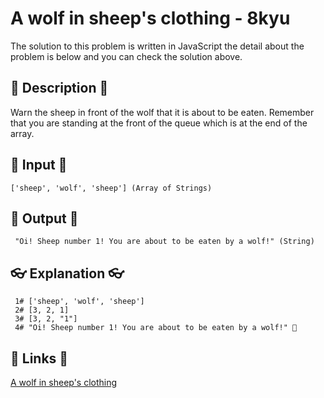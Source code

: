 # A wolf in sheep's clothing - 8kyu

The solution to this problem is written in JavaScript the detail about the problem is below and you can check the solution above.

## 💬 Description 💬

Warn the sheep in front of the wolf that it is about to be eaten. Remember that you are standing at the front of the queue which is at the end of the array.

## 🥚 Input 🥚

```
['sheep', 'wolf', 'sheep'] (Array of Strings)
```

## 🐣 Output 🐣

```
 "Oi! Sheep number 1! You are about to be eaten by a wolf!" (String)
```

## 👓 Explanation 👓

```
 1# ['sheep', 'wolf', 'sheep']
 2# [3, 2, 1]
 3# [3, 2, "1"]
 4# "Oi! Sheep number 1! You are about to be eaten by a wolf!" 🎉
```

## 🔗 Links 🔗

[A wolf in sheep's clothing](https://www.codewars.com/kata/5c8bfa44b9d1192e1ebd3d15)

